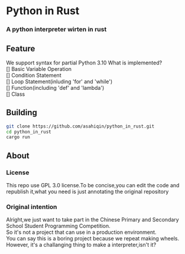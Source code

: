 # Python in Rust
### A python interpreter wirten in rust

## Feature

We support syntax for partial Python 3.10
What is implemented?  
[] Basic Variable Operation  
[] Condition Statement  
[] Loop Statement(inluding 'for' and 'while')  
[] Function(including 'def' and 'lambda')  
[] Class  


## Building
```bash
git clone https://github.com/asahiqin/python_in_rust.git
cd python_in_rust
cargo run
```

## About

### License
This repo use GPL 3.0 license.To be concise,you can edit the code and republish it,what you need is just annotating the original repository

### Original intention
Alright,we just want to take part in the Chinese Primary and Secondary School Student Programming Competition.  
So it's not a project that can use in a production environment.  
You can say this is a boring project because we repeat making wheels.  
However, it's a challanging thing to make a interpreter,isn't it?